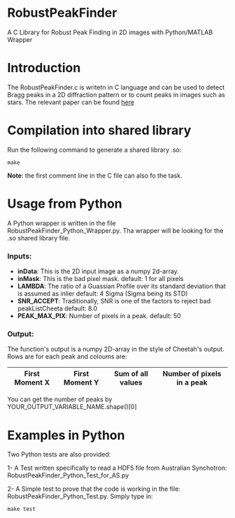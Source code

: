 # RobustPeakFinder
A C Library for Robust Peak Finding in 2D images with Python/MATLAB Wrapper

# Introduction
The RobustPeakFinder.c is writetn in C language and can be used to detect Bragg peaks in a 2D diffraction pattern or to count peaks  in images such as stars. The relevant paper can be found [here](http://scripts.iucr.org/cgi-bin/paper?S1600576717014340)

# Compilation into shared library
Run the following command to generate a shared library .so:
```
make
```
**Note**: the first comment line in the C file can also fo the task.
# Usage from Python
A Python wrapper is written in the file RobustPeakFinder_Python_Wrapper.py. Tha wrapper will be looking for the .so shared library file.

### Inputs:
* **inData**: This is the 2D input image as a numpy 2d-array.
* **inMask**: This is the bad pixel mask.
		default: 1 for all pixels
* **LAMBDA**: The ratio of a Guassian Profile over its standard deviation that is assumed as inlier
		default: 4 Sigma (Sigma being its STD)
* **SNR_ACCEPT**: Traditionally, SNR is one of the factors to reject bad peakListCheeta
		default: 8.0
* **PEAK_MAX_PIX**: Number of pixels in a peak.
		default: 50

### Output:
The function's output is a numpy 2D-array in the style of Cheetah's output.
Rows are for each peak and coloums are:

| First Moment X | First Moment Y | Sum of all values | Number of pixels in a peak |
| -------------- | -------------- | ----------------- | -------------------------- |

You can get the number of peaks by YOUR_OUTPUT_VARIABLE_NAME.shape()[0]

# Examples in Python 
Two Python tests are also provided:

1- A Test written specifically to read a HDF5 file from Australian Synchotron:
RobustPeakFinder_Python_Test_for_AS.py

2- A Simple test to prove that the code is working in the file: RobustPeakFinder_Python_Test.py.
Simply type in:
```
make test
```
